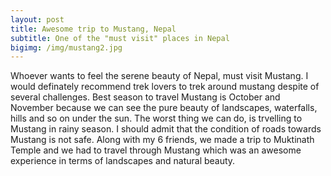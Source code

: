 ```yaml
---
layout: post
title: Awesome trip to Mustang, Nepal
subtitle: One of the "must visit" places in Nepal
bigimg: /img/mustang2.jpg
---
```


Whoever wants to feel the serene beauty of Nepal, must visit Mustang. I would definately recommend trek lovers to trek around mustang despite of several challenges. Best season to travel Mustang is October and November because we can see the pure beauty of landscapes, waterfalls, hills and so on under the sun. The worst thing we can do, is trvelling to Mustang in rainy season. I should admit that the condition of roads towards Mustang is not safe. Along with my 6 friends, we made a trip to Muktinath Temple and we had to travel through Mustang which was an awesome experience in terms of landscapes and natural beauty.
